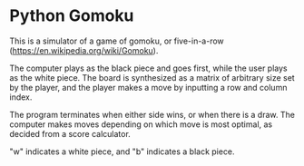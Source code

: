 # Python Gomoku

This is a simulator of a game of gomoku, or five-in-a-row (https://en.wikipedia.org/wiki/Gomoku).

The computer plays as the black piece and goes first, while the user plays as the white piece.
The board is synthesized as a matrix of arbitrary size set by the player,
and the player makes a move by inputting a row and column index.

The program terminates when either side wins, or when there is a draw. The computer
makes moves depending on which move is most optimal, as decided from a score calculator.

"w" indicates a white piece, and "b" indicates a black piece. 

